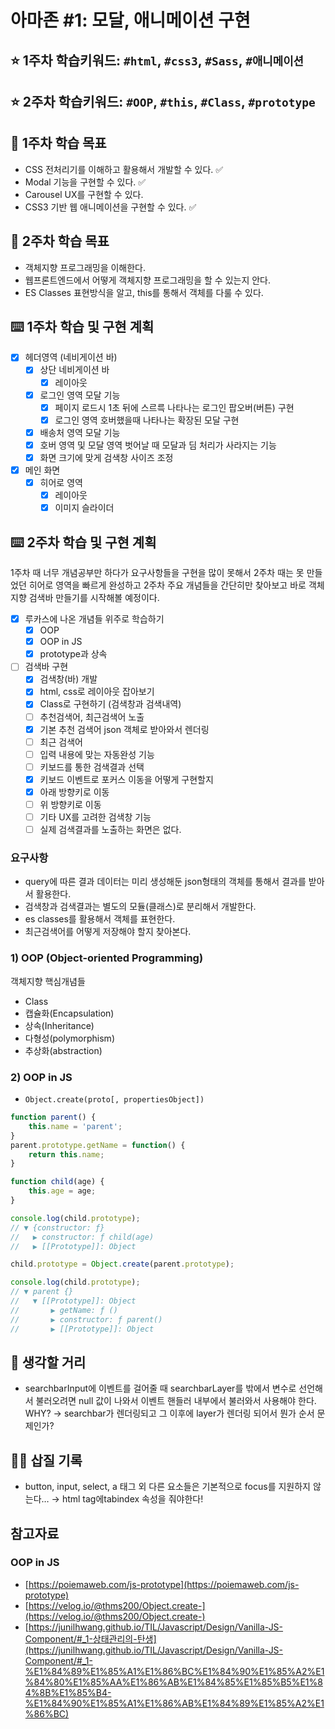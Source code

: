 # 아마존 #1: 모달, 애니메이션 구현

## ⭐️ 1주차 학습키워드: `#html`, `#css3`, `#Sass`, `#애니메이션`
## ⭐️ 2주차 학습키워드: `#OOP`, `#this`, `#Class`, `#prototype`

## 🎯 1주차 학습 목표

- CSS 전처리기를 이해하고 활용해서 개발할 수 있다. ✅
- Modal 기능을 구현할 수 있다. ✅
- Carousel UX를 구현할 수 있다.
- CSS3 기반 웹 애니메이션을 구현할 수 있다. ✅

## 🎯 2주차 학습 목표

- 객체지향 프로그래밍을 이해한다.
- 웹프론트엔드에서 어떻게 객체지향 프로그래밍을 할 수 있는지 안다.
- ES Classes 표현방식을 알고, this를 통해서 객체를 다룰 수 있다.

## ⌨️ 1주차 학습 및 구현 계획

- [x] 헤더영역 (네비게이션 바)
  - [x] 상단 네비게이션 바
    - [x] 레이아웃
  - [x] 로그인 영역 모달 기능
    - [x] 페이지 로드시 1초 뒤에 스르륵 나타나는 로그인 팝오버(버튼) 구현
    - [x] 로그인 영역 호버했을때 나타나는 확장된 모달 구현
  - [x] 배송처 영역 모달 기능
  - [x] 호버 영역 및 모달 영역 벗어날 때 모달과 딤 처리가 사라지는 기능
  - [x] 화면 크기에 맞게 검색창 사이즈 조정

- [x] 메인 화면
  - [x] 히어로 영역
    - [x] 레이아웃
    - [x] 이미지 슬라이더

## ⌨️ 2주차 학습 및 구현 계획

1주차 때 너무 개념공부만 하다가 요구사항들을 구현을 많이 못해서 2주차 때는
못 만들었던 히어로 영역을 빠르게 완성하고 2주차 주요 개념들을 간단히만 찾아보고
바로 객체지향 검색바 만들기를 시작해볼 예정이다.

- [x] 루카스에 나온 개념들 위주로 학습하기
  - [x] OOP
  - [x] OOP in JS
  - [x] prototype과 상속

- [ ] 검색바 구현
  - [x]  검색창(바) 개발
    - [x] html, css로 레이아웃 잡아보기
    - [x] Class로 구현하기 (검색창과 검색내역)
  - [ ]  추천검색어, 최근검색어 노출
    - [x] 기본 추천 검색어 json 객체로 받아와서 렌더링
    - [ ] 최근 검색어
    - [ ] 입력 내용에 맞는 자동완성 기능
  - [ ]  키보드를 통한 검색결과 선택
    - [x] 키보드 이벤트로 포커스 이동을 어떻게 구현할지
    - [x] 아래 방향키로 이동
    - [ ] 위 방향키로 이동
  - [ ]  기타 UX를 고려한 검색창 기능
  - [ ]  실제 검색결과를 노출하는 화면은 없다.

### 요구사항

- query에 따른 결과 데이터는 미리 생성해둔 json형태의 객체를 통해서 결과를 받아서 활용한다.
- 검색창과 검색결과는 별도의 모듈(클래스)로 분리해서 개발한다.
- es classes를 활용해서 객체를 표현한다.
- 최근검색어를 어떻게 저장해야 할지 찾아본다.

### 1) OOP (Object-oriented Programming)

객체지향 핵심개념들

- Class
- 캡슐화(Encapsulation)
- 상속(Inheritance)
- 다형성(polymorphism)
- 추상화(abstraction)

### 2) OOP in JS

- `Object.create(proto[, propertiesObject])`
```jsx
function parent() {
	this.name = 'parent';
}
parent.prototype.getName = function() {
	return this.name;
}

function child(age) {
	this.age = age;
}

console.log(child.prototype);
// ▼ {constructor: ƒ}
//	 ▶︎ constructor: ƒ child(age)
//	 ▶︎ [[Prototype]]: Object

child.prototype = Object.create(parent.prototype);

console.log(child.prototype);
// ▼ parent {}
//	 ▼ [[Prototype]]: Object
//		 ▶︎ getName: ƒ ()
// 		 ▶︎ constructor: ƒ parent()
// 		 ▶︎ [[Prototype]]: Object
```

## 🤔 생각할 거리

- searchbarInput에 이벤트를 걸어줄 때 searchbarLayer를 밖에서 변수로 선언해서 불러오려면 null 값이 나와서 이벤트 핸들러 내부에서 불러와서 사용해야 한다. WHY? → searchbar가 렌더링되고 그 이후에 layer가 렌더링 되어서 뭔가 순서 문제인가?

## 😵‍💫 삽질 기록

- button, input, select, a 태그 외 다른 요소들은 기본적으로 focus를 지원하지 않는다… → html tag에tabindex 속성을 줘야한다!

## 참고자료

### OOP in JS

- [https://poiemaweb.com/js-prototype](https://poiemaweb.com/js-prototype)
- [https://velog.io/@thms200/Object.create-](https://velog.io/@thms200/Object.create-)
- [https://junilhwang.github.io/TIL/Javascript/Design/Vanilla-JS-Component/#_1-상태관리의-탄생](https://junilhwang.github.io/TIL/Javascript/Design/Vanilla-JS-Component/#_1-%E1%84%89%E1%85%A1%E1%86%BC%E1%84%90%E1%85%A2%E1%84%80%E1%85%AA%E1%86%AB%E1%84%85%E1%85%B5%E1%84%8B%E1%85%B4-%E1%84%90%E1%85%A1%E1%86%AB%E1%84%89%E1%85%A2%E1%86%BC)